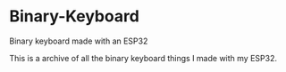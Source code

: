 # Binary-Keyboard
Binary keyboard made with an ESP32

This is a archive of all the binary keyboard things I made with my ESP32.
